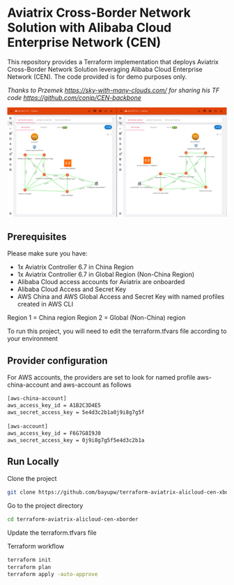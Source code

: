 # Aviatrix Cross-Border Network Solution with Alibaba Cloud Enterprise Network (CEN)

This repository provides a Terraform implementation that deploys Aviatrix Cross-Border Network Solution leveraging Alibaba Cloud Enterprise Network (CEN).
The code provided is for demo purposes only.

_Thanks to Przemek https://sky-with-many-clouds.com/ for sharing his TF code https://github.com/conip/CEN-backbone_

![Aviatrix Alibaba Cloud CEN Cross-Border Copilot Topology](images/terraform-aviatrix-alicloud-cen-xborder-copilot.png "Aviatrix Alibaba Cloud CEN Cross-Border Copilot Topology")

## Prerequisites

Please make sure you have:
- 1x Aviatrix Controller 6.7 in China Region
- 1x Aviatrix Controller 6.7 in Global Region (Non-China Region)
- Alibaba Cloud access accounts for Aviatrix are onboarded
- Alibaba Cloud Access and Secret Key
- AWS China and AWS Global Access and Secret Key with named profiles created in AWS CLI

Region 1 = China region
Region 2 = Global (Non-China) region

To run this project, you will need to edit the terraform.tfvars file according to your environment

## Provider configuration

For AWS accounts, the providers are set to look for named profile aws-china-account and aws-account as follows

```
[aws-china-account]
aws_access_key_id = A1B2C3D4E5
aws_secret_access_key = 5e4d3c2b1a0j9i8g7g5f

[aws-account]
aws_access_key_id = F6G7G8I9J0
aws_secret_access_key = 0j9i8g7g5f5e4d3c2b1a
```

## Run Locally

Clone the project

```bash
git clone https://github.com/bayupw/terraform-aviatrix-alicloud-cen-xborder
```

Go to the project directory

```bash
cd terraform-aviatrix-alicloud-cen-xborder
```

Update the terraform.tfvars file

Terraform workflow

```bash
terraform init
terraform plan
terraform apply -auto-approve
```